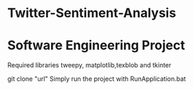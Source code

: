 # Twitter-Sentiment-Analysis
# Software Engineering Project

Required libraries tweepy, matplotlib,texblob and tkinter

git clone "url"
Simply run the project with RunApplication.bat

